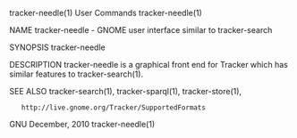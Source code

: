 tracker-needle(1)                                                  User Commands                                                 tracker-needle(1)

NAME
       tracker-needle - GNOME user interface similar to tracker-search

SYNOPSIS
       tracker-needle

DESCRIPTION
       tracker-needle is a graphical front end for Tracker which has similar features to tracker-search(1).

SEE ALSO
       tracker-search(1), tracker-sparql(1), tracker-store(1),

       http://live.gnome.org/Tracker/SupportedFormats

GNU                                                               December, 2010                                                 tracker-needle(1)
